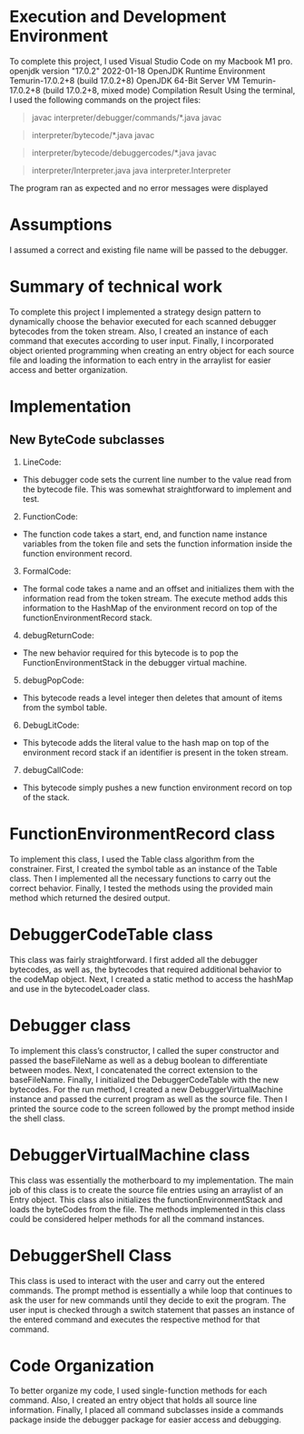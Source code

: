 # Execution and Development Environment
To complete this project, I used Visual Studio Code on my Macbook M1 pro.
openjdk version "17.0.2" 2022-01-18
OpenJDK Runtime Environment Temurin-17.0.2+8 (build 17.0.2+8)
OpenJDK 64-Bit Server VM Temurin-17.0.2+8 (build 17.0.2+8, mixed mode)
Compilation Result
Using the terminal, I used the following commands on the project files:
>javac interpreter/debugger/commands/*.java javac

>interpreter/bytecode/*.java javac

>interpreter/bytecode/debuggercodes/*.java javac

>interpreter/Interpreter.java java interpreter.Interpreter

The program ran as expected and no error messages were displayed
# Assumptions
I assumed a correct and existing file name will be passed to the debugger.
# Summary of technical work
To complete this project I implemented a strategy design pattern to dynamically choose the
behavior executed for each scanned debugger bytecodes from the token stream. Also, I created
an instance of each command that executes according to user input. Finally, I incorporated
object oriented programming when creating an entry object for each source file and loading the
information to each entry in the arraylist for easier access and better organization.
# Implementation
## New ByteCode subclasses
1. LineCode:
* This debugger code sets the current line number to the value read from the
bytecode file. This was somewhat straightforward to implement and test.
2. FunctionCode:
* The function code takes a start, end, and function name instance variables from the
token file and sets the function information inside the function environment record.
3. FormalCode:
* The formal code takes a name and an offset and initializes them with the information
read from the token stream. The execute method adds this information to the
HashMap of the environment record on top of the functionEnvironmentRecord stack.
4. debugReturnCode:
* The new behavior required for this bytecode is to pop the FunctionEnvironmentStack
in the debugger virtual machine.
5. debugPopCode: 
* This bytecode reads a level integer then deletes that amount of items from the
symbol table.
6. DebugLitCode: 
* This bytecode adds the literal value to the hash map on top of the environment
record stack if an identifier is present in the token stream.
7. debugCallCode: 
* This bytecode simply pushes a new function environment record on top of the stack.
# FunctionEnvironmentRecord class
To implement this class, I used the Table class algorithm from the constrainer. First, I created the
symbol table as an instance of the Table class. Then I implemented all the necessary functions to
carry out the correct behavior. Finally, I tested the methods using the provided main method which
returned the desired output.
# DebuggerCodeTable class
This class was fairly straightforward. I first added all the debugger bytecodes, as well as, the
bytecodes that required additional behavior to the codeMap object. Next, I created a static method
to access the hashMap and use in the bytecodeLoader class.
# Debugger class
To implement this class’s constructor, I called the super constructor and passed the baseFileName
as well as a debug boolean to differentiate between modes. Next, I concatenated the correct
extension to the baseFileName. Finally, I initialized the DebuggerCodeTable with the new
bytecodes. For the run method, I created a new DebuggerVirtualMachine instance and passed the
current program as well as the source file. Then I printed the source code to the screen followed
by the prompt method inside the shell class.
# DebuggerVirtualMachine class
This class was essentially the motherboard to my implementation. The main job of this class is to
create the source file entries using an arraylist of an Entry object. This class also initializes the
functionEnvironmentStack and loads the byteCodes from the file. The methods implemented in this
class could be considered helper methods for all the command instances.
# DebuggerShell Class
This class is used to interact with the user and carry out the entered commands. The prompt
method is essentially a while loop that continues to ask the user for new commands until they
decide to exit the program. The user input is checked through a switch statement that passes an
instance of the entered command and executes the respective method for that command.
# Code Organization
To better organize my code, I used single-function methods for each command. Also, I created an
entry object that holds all source line information. Finally, I placed all command subclasses inside a
commands package inside the debugger package for easier access and debugging.
